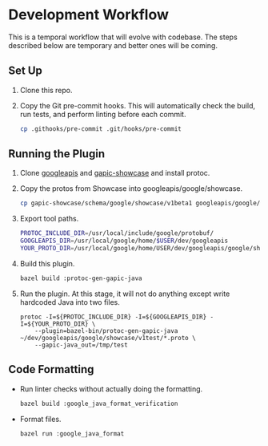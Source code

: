# Development Workflow

This is a temporal workflow that will evolve with codebase. The steps described
below are temporary and better ones will be coming.

## Set Up

1.  Clone this repo.
2.  Copy the Git pre-commit hooks. This will automatically check the build, run
    tests, and perform linting before each commit.

    ```sh
    cp .githooks/pre-commit .git/hooks/pre-commit
    ```

## Running the Plugin

1.  Clone [googleapis](https://github.com/googleapis/googleapis) and
    [gapic-showcase](https://github.com/googleapis/gapic-showcase/) and install
    protoc.
2.  Copy the protos from Showcase into googleapis/google/showcase.

    ```sh
    cp gapic-showcase/schema/google/showcase/v1beta1 googleapis/google/showcase/v1beta
    ```

3.  Export tool paths.

    ```sh
    PROTOC_INCLUDE_DIR=/usr/local/include/google/protobuf/
    GOOGLEAPIS_DIR=/usr/local/google/home/$USER/dev/googleapis
    YOUR_PROTO_DIR=/usr/local/google/home/USER/dev/googleapis/google/showcase/v1beta
    ```

4.  Build this plugin.

    ```sh
    bazel build :protoc-gen-gapic-java
    ```

5.  Run the plugin. At this stage, it will not do anything except write
    hardcoded Java into two files.

    ```
    protoc -I=${PROTOC_INCLUDE_DIR} -I=${GOOGLEAPIS_DIR} -I=${YOUR_PROTO_DIR} \
        --plugin=bazel-bin/protoc-gen-gapic-java ~/dev/googleapis/google/showcase/v1test/*.proto \
        --gapic-java_out=/tmp/test
    ```

## Code Formatting

-   Run linter checks without actually doing the formatting.

    ```sh
    bazel build :google_java_format_verification
    ```

-   Format files.

    ```sh
    bazel run :google_java_format
    ```

